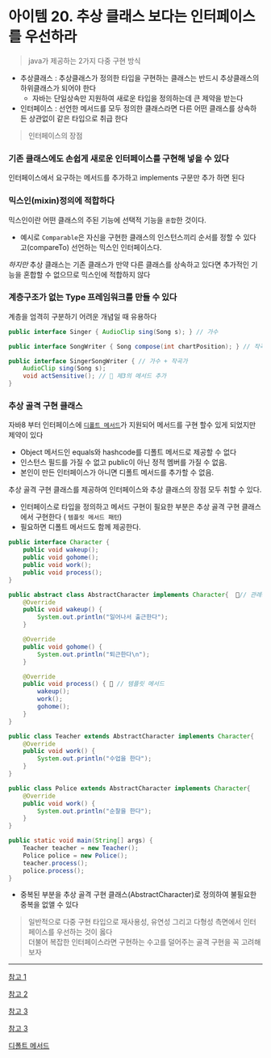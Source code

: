 # 아이템 20. 추상 클래스 보다는 인터페이스를 우선하라

> java가 제공하는 2가지 다중 구현 방식

- 추상클래스 : 추상클래스가 정의한 타입을 구현하는 클래스는 반드시 추상클래스의 하위클래스가 되어야 한다
  * 자바는 단일상속만 지원하여 새로운 타입을 정의하는데 큰 제약을 받는다
- 인터페이스 : 선언한 메서드를 모두 정의한 클래스라면 다른 어떤 클래스를 상속하든 상관없이 같은 타입으로 취급 한다

> 인터페이스의 장점 
###  기존 클래스에도 손쉽게 새로운 인터페이스를 구현해 넣을 수 있다
인터페이스에서 요구하는 메서드를 추가하고 implements 구문만 추가 하면 된다

### 믹스인(mixin)정의에 적합하다
믹스인이란 어떤 클래스의 주된 기능에 선택적 기능을 `혼합`한 것이다.
  * 예시로 `Comparable`은 자신을 구현한 클래스의 인스턴스끼리 순서를 정할 수 있다고(compareTo) 선언하는 믹스인 인터페이스다.

_하지만_ 추상 클래스는 기존 클래스가 만약 다른 클래스를 상속하고 있다면 추가적인 기능을 혼합할 수 없으므로 믹스인에 적합하지 않다

### 계층구조가 없는 Type 프레임워크를 만들 수 있다
계층을 엄격히 구분하기 어려운 개념일 때 유용하다
```java
public interface Singer { AudioClip sing(Song s); } // 가수

public interface SongWriter { Song compose(int chartPosition); } // 작곡가

public interface SingerSongWriter { // 가수 + 작곡가
    AudioClip sing(Song s);
    void actSensitive(); // 📌 제3의 메서드 추가
}
```

### 추상 골격 구현 클래스
자바8 부터 인터페이스에 [`디폴트 메서드`](https://frontierdev.tistory.com/67)가 지원되어 메서드를 구현 할수 있게 되었지만 제약이 있다
 -  Object 메서드인 equals와 hashcode를 디폴트 메서드로 제공할 수 없다
 - 인스턴스 필드를 가질 수 없고 public이 아닌 정적 멤버를 가질 수 없음.
 - 본인이 만든 인터페이스가 아니면 디폴트 메서드를 추가할 수 없음.

추상 골격 구현 클래스를 제공하여 인터페이스와 추상 클래스의 장점 모두 취할 수 있다.
- 인터페이스로 타입을 정의하고 메서드 구현이 필요한 부분은 추상 골격 구현 클래스에서 구현한다 ( `템플릿 메서드 패턴`)
- 필요하면 디폴트 메서드도 함께 제공한다.
```java
public interface Character {
    public void wakeup();
    public void gohome();
    public void work();
    public void process();
}

public abstract class AbstractCharacter implements Character{  📌// 관례상 Abstract를 접두어로 사용
    @Override
    public void wakeup() {
        System.out.println("일어나서 출근한다");
    }

    @Override
    public void gohome() {
        System.out.println("퇴근한다\n");
    }

    @Override
    public void process() { 📌 // 템플릿 메서드
        wakeup();
        work();
        gohome();
    }
}

public class Teacher extends AbstractCharacter implements Character{
    @Override
    public void work() {
        System.out.println("수업을 한다");
    }
}

public class Police extends AbstractCharacter implements Character{
    @Override
    public void work() {
        System.out.println("순찰을 한다");
    }
}

public static void main(String[] args) {
    Teacher teacher = new Teacher();
    Police police = new Police();
    teacher.process();
    police.process();
}

```
-  중복된 부분을 추상 골격 구현 클래스(AbstractCharacter)로 정의하여 불필요한 중복을 없앨 수 있다


>  일반적으로 다중 구현 타입으로 재사용성, 유연성 그리고 다형성 측면에서 인터페이스를 우선하는 것이 옳다 <br>
더불어 복잡한 인터페이스라면 구현하는 수고를 덜어주는 골격 구현을 꼭 고려해보자


---
[참고 1](https://it-mesung.tistory.com/192)

[참고 2](https://insight-bgh.tistory.com/405)

[참고 3](https://yhmane.tistory.com/182#recentComments)

[참고 3](https://icarus8050.tistory.com/77?category=419017)

[디폴트 메서드](https://frontierdev.tistory.com/67)